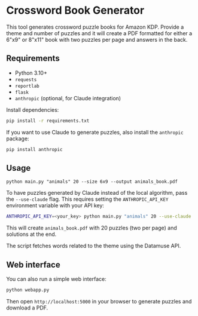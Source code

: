 # Crossword Book Generator

This tool generates crossword puzzle books for Amazon KDP. Provide a theme and number of puzzles and it will create a PDF formatted for either a 6"x9" or 8"x11" book with two puzzles per page and answers in the back.

## Requirements
- Python 3.10+
- `requests`
- `reportlab`
- `flask`
- `anthropic` (optional, for Claude integration)

Install dependencies:
```bash
pip install -r requirements.txt
```
If you want to use Claude to generate puzzles, also install the
`anthropic` package:
```bash
pip install anthropic
```

## Usage
```
python main.py "animals" 20 --size 6x9 --output animals_book.pdf
```

To have puzzles generated by Claude instead of the local algorithm, pass the
`--use-claude` flag. This requires setting the `ANTHROPIC_API_KEY` environment
variable with your API key:

```bash
ANTHROPIC_API_KEY=<your_key> python main.py "animals" 20 --use-claude
```


This will create `animals_book.pdf` with 20 puzzles (two per page) and solutions at the end.

The script fetches words related to the theme using the Datamuse API.

## Web interface
You can also run a simple web interface:

```bash
python webapp.py
```

Then open `http://localhost:5000` in your browser to generate puzzles and download a PDF.

